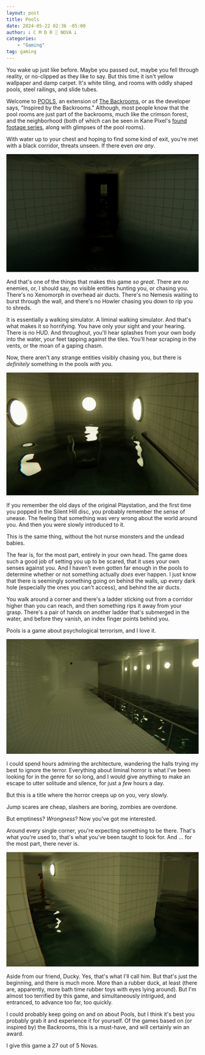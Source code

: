 ```yaml
---
layout: post
title: Pools
date: 2024-05-22 02:36 -05:00
author: 𐕣 C M D R ░ NOVA 𐕣
categories:
    - "Gaming"
tag: gaming
---
```


<!-- wp:paragraph -->
<p>You wake up just like before. Maybe you passed out, maybe you fell through reality, or no-clipped as they like to say. But this time it isn't yellow wallpaper and damp carpet. It's white tiling, and rooms with oddly shaped pools, steel railings, and slide tubes.</p>
<!-- /wp:paragraph -->

<!-- wp:paragraph -->
<p>Welcome to <a href="https://store.steampowered.com/app/2663530/POOLS/" target="_blank" rel="noreferrer noopener">POOLS</a>, an extension of <a href="https://cmdr-nova.online/2024/04/13/the-backrooms-fact-or-fiction/" target="_blank" rel="noreferrer noopener">The Backrooms</a>, or as the developer says, "Inspired by the Backrooms." Although, most people know that the pool rooms are just part of the backrooms, much like the crimson forest, and the neighborhood (both of which can be seen in Kane Pixel's <a href="https://www.youtube.com/watch?v=H4dGpz6cnHo&amp;list=PLVAh-MgDVqvDUEq6qDXqORBioE4Yhol_z" target="_blank" rel="noreferrer noopener">found footage series</a>, along with glimpses of the pool rooms).</p>
<!-- /wp:paragraph -->

<!-- wp:paragraph -->
<p>With water up to your chest and hoping to find some kind of exit, you're met with a black corridor, threats unseen. If there even <em>are any</em>.</p>
<!-- /wp:paragraph -->

![A screenshot from the Steam game POOLS, depicting white bathroom-esque walls, and a black corridor.](/img/posts/pools/corridor.png)

<!-- wp:paragraph -->
<p>And that's one of the things that makes this game <em>so great</em>. There are <em>no</em> enemies, or, I should say, no visible entities hunting you, or chasing you. There's no Xenomorph in overhead air ducts. There's no Nemesis waiting to burst through the wall, and there's no Howler chasing you down to rip you to shreds.</p>
<!-- /wp:paragraph -->

<!-- wp:paragraph -->
<p>It is essentially a walking simulator. A liminal walking simulator. And that's what makes it so horrifying. You have only your sight and your hearing. There is no HUD. And throughout, you'll hear splashes from your own body into the water, your feet tapping against the tiles. You'll hear scraping in the vents, or the moan of a gaping chasm.</p>
<!-- /wp:paragraph -->

<!-- wp:paragraph -->
<p>Now, there aren't any strange entities visibly chasing you, but there is <em>definitely</em> something in the pools <em>with you</em>.</p>
<!-- /wp:paragraph -->

![A screenshot from the Steam game POOLS, depicting the first person view of you looking down into the water, and there's a black hole with a ladder popping out. And on the rungs of that ladder, a pair of human hands.](/img/posts/pools/something.png)

<!-- wp:paragraph -->
<p>If you remember the old days of the original Playstation, and the first time you popped in the Silent Hill disc, you probably remember the sense of unease. The feeling that something was very wrong about the world around you. And then you were slowly introduced to it.</p>
<!-- /wp:paragraph -->

<!-- wp:paragraph -->
<p>This is the same thing, without the hot nurse monsters and the undead babies.</p>
<!-- /wp:paragraph -->

<!-- wp:paragraph -->
<p>The fear is, for the most part, entirely in your own head. The game does such a good job of setting you up to be scared, that it uses your own senses against you. And I haven't even gotten far enough in the pools to determine whether or not something actually <em>does</em> ever happen. I just know that there is seemingly something going on behind the walls, up every dark hole (especially the ones you can't access), and behind the air ducts.</p>
<!-- /wp:paragraph -->

<!-- wp:paragraph -->
<p>You walk around a corner and there's a ladder sticking out from a corridor higher than you can reach, and then something rips it away from your grasp. There's a pair of hands on another ladder that's submerged in the water, and before they vanish, an index finger points behind you.</p>
<!-- /wp:paragraph -->

<!-- wp:paragraph -->
<p>Pools is a game about psychological terrorism, and I love it.</p>
<!-- /wp:paragraph -->

![A screenshot from the Steam game POOLS, depicting another white tiled corridor with a metal railing and a water passing through in a narrow pool.](/img/posts/pools/terrorism.png)

<!-- wp:paragraph -->
<p>I could spend hours admiring the architecture, wandering the halls trying my best to ignore the terror. Everything about liminal horror is what I've been looking for in the genre for so long, and I would give anything to make an escape to utter solitude and silence, for just a <em>few</em> hours a day.</p>
<!-- /wp:paragraph -->

<!-- wp:paragraph -->
<p>But this is a title where the horror creeps up on you, very slowly.</p>
<!-- /wp:paragraph -->

<!-- wp:paragraph -->
<p>Jump scares are cheap, slashers are boring, zombies are overdone.</p>
<!-- /wp:paragraph -->

<!-- wp:paragraph -->
<p>But emptiness? <em>Wrongness</em>? Now you've got me interested.</p>
<!-- /wp:paragraph -->

<!-- wp:paragraph -->
<p>Around every single corner, you're expecting something to be there. That's what you're used to, that's what you've been taught to look for. And ... for the most part, there never is.</p>
<!-- /wp:paragraph -->

![A screenshot from the Steam game POOLS, depicting the player in first person wading through water, surrounded by white tiled walls, and around a corner, the profile of a very large rubber duck.](/img/posts/pools/ducky.png)

<!-- wp:paragraph -->
<p>Aside from our friend, Ducky. Yes, that's what I'll call him. But that's just the beginning, and there is much more. More than a rubber duck, at least (there are, apparently, more bath time rubber toys with eyes lying around). But I'm almost too terrified by this game, and simultaneously intrigued, and entranced, to advance too far, too quickly.</p>
<!-- /wp:paragraph -->

<!-- wp:paragraph -->
<p>I could probably keep going on and on about Pools, but I think it's best you probably grab it and experience it for yourself. Of the games based on (or inspired by) the Backrooms, this is a must-have, and will certainly win an award.</p>
<!-- /wp:paragraph -->

<!-- wp:paragraph -->
<p>I give this game a 27 out of 5 Novas.</p>
<!-- /wp:paragraph -->